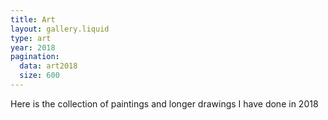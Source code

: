 ```yaml
---
title: Art
layout: gallery.liquid
type: art
year: 2018
pagination:
  data: art2018
  size: 600
---
```


Here is the collection of paintings and longer drawings I have done in 2018
